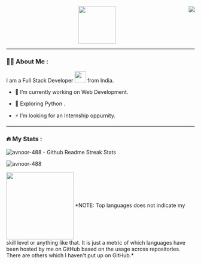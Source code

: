 <img align="right" src="https://visitor-badge.laobi.icu/badge?page_id=harjasDot.harjasDot">
<div id="header" align="center">
  <img src="https://media.giphy.com/media/M9gbBd9nbDrOTu1Mqx/giphy.gif" width="100"/>
</div>


---

### :man_technologist: About Me :
I am a Full Stack Developer <img src="https://media.giphy.com/media/WUlplcMpOCEmTGBtBW/giphy.gif" width="30"> from India.
- :telescope: I’m currently working on Web Development.

- :seedling: Exploring Python .

- :zap: I’m looking for an Internship oppurnity.

---

### :fire: My Stats :
<p>
  <img align="center" src="http://github-readme-streak-stats.herokuapp.com?user=harjasDot&theme=dark&hide_border=true" alt="avnoor-488 - Github Readme Streak Stats" />
</p>
<p><img align="center" src="https://github-readme-stats.vercel.app/api/top-langs?username=harjasDot&show_icons=true&theme=dark&locale=en&layout=compact" alt="avnoor-488" /></p>



<img height="180em" align="center" src="https://github-readme-stats.vercel.app/api?username=harjasDot&show_icons=true&include_all_commits=true&count_private=true&hide_border=true&theme=dark" />
*NOTE: Top languages does not indicate my skill level or anything like that. It is just a metric of which languages have been hosted by me on GitHub based on the usage across repositories. There are others which I haven't put up on GitHub.*
